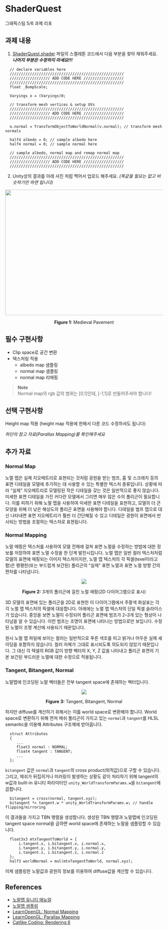 # ShaderQuest
 
그래픽스팀 5/6 과제 리포

## 과제 내용
1. [ShaderQuest.shader](https://github.com/XREAL-Graphics-Archive/ShaderQuest/blob/master/Assets/ShaderQuest/ShaderQuest.shader) 파일의 스켈레톤 코드에서 다음 부분을 찾아 채워주세요. ***나머지 부분은 수정하지 마세요!!!***
```hlsl
  // declare variables here
  ///////////////////////////////////////////////////
  ////////////////// ADD CODE HERE //////////////////
  ///////////////////////////////////////////////////
  float _BumpScale;
```
```hlsl
  Varyings o = (Varyings)0;

  // transform mesh vertices & setup UVs
  ///////////////////////////////////////////////////
  ////////////////// ADD CODE HERE //////////////////
  ///////////////////////////////////////////////////

  o.normal = TransformObjectToWorldNormal(v.normal); // transform mesh normals
```
```hlsl
  half4 albedo = 0; // sample albedo here
  half4 normal = 0; // sample normal here

  // sample albedo, normal map and remap normal map
  ///////////////////////////////////////////////////
  ////////////////// ADD CODE HERE //////////////////
  ///////////////////////////////////////////////////
```
2. Unity상의 결과를 아래 사진 처럼 찍어서 업로드 해주세요. *(똑같을 필요는 없고 비슷하기만 하면 됩니다)*
<p align="center">
  <img src="https://user-images.githubusercontent.com/61895947/235045533-1a2484f6-b63e-412a-9511-b507d89eccb1.jpeg" width="711" height="400">
 <p/>
<p align="center"><b>Figure 1:</b> Medieval Pavement<p/>

## 필수 구현사항
* Clip space로 공간 변환
* 텍스처링 적용
  * albedo map 샘플링
  * normal map 샘플링
  * normal map 리매핑

> **Note**<br>
> Normal map의 rgb 값의 범위는 [0,1]인데, [-1,1]로 만들어주셔야 합니다!

## 선택 구현사항
Height map 적용 (height map 적용에 한해서 다른 코드 수정하셔도 됩니다)

*하단의 참고 자료(Parallax Mapping)를 확인해주세요*

## 추가 자료
### Normal Map
노멀 맵은 실제 지오메트리로 표현되는 것처럼 광원을 받는 범프, 홈 및 스크래치 등의 표면 디테일을 모델에 추가하는 데 사용할 수 있는 특별한 텍스처 종류입니다.
상황에 따라 “실제” 지오메트리로 모델링된 작은 디테일을 갖는 것은 일반적으로 좋지 않습니다. 미세한 표면 디테일을 가진 커다란 모델에서 그리면 매우 많은 수의 폴리곤이 필요합니다. 이를 피하기 위해 노멀 맵을 사용하여 미세한 표면 디테일을 표현하고, 모델의 더 큰 모양을 위해 더 낮은 해상도의 폴리곤 표면을 사용해야 합니다. 디테일을 범프 맵으로 대신 나타내면 표면 지오메트리가 훨씬 더 간단해질 수 있고 디테일은 광원이 표면에서 반사되는 방법을 조절하는 텍스처로 표현됩니다.

### Normal Mapping
노말 매핑은 텍스처를 사용하여 모델 전체에 걸쳐 표면 노멀을 수정하는 방법에 대한 정보를 저장하여 표면 노멀 수정을 한 단계 발전시킵니다. 노멀 맵은 일반 컬러 텍스처처럼 모델의 표면에 매핑되는 이미지 텍스처이지만, 노멀 맵 텍스처의 각 픽셀(texel이라고 함)은 평평한(또는 부드럽게 보간된) 폴리곤의 “실제” 표면 노멀과 표면 노멀 방향 간의 편차를 나타냅니다.
<p align="center">
  <img src="https://docs.unity3d.com/kr/2021.3/uploads/Main/BumpMapBumpShadingDiagram.svg">
 <p/>
<p align="center"><b>Figure 2:</b> 3개의 폴리곤에 걸친 노멀 매핑(2D 다이어그램으로 표시)<p/>
3D 모델의 표면에 있는 폴리곤을 2D로 표현한 이 다이어그램에서 주황색 화살표는 각각 노멀 맵 텍스처의 픽셀에 대응합니다. 아래에는 노멀 맵 텍스처의 단일 픽셀 슬라이스가 있습니다. 중앙을 보면 노멀이 수정되어 폴리곤 표면에 범프가 2–3개 있는 형상이 나타남을 알 수 있습니다. 이런 범프는 조명이 표면에 나타나는 방법으로만 보입니다. 수정된 노멀이 조명 계산에 사용되기 때문입니다.

원시 노멀 맵 파일에 보이는 컬러는 일반적으로 푸른 색조를 띠고 밝거나 어두운 실제 셰이딩을 포함하지 않습니다. 컬러 자체가 그대로 표시되도록 의도되지 않았기 때문입니다. 그 대신 각 텍셀의 RGB 값이 방향 벡터의 X, Y, Z 값을 나타내고 폴리곤 표면의 기본 보간된 부드러운 노멀에 대한 수정으로 적용됩니다.

### Tangent, Bitangent, Normal
노말맵에 인코딩된 노말 벡터들은 전부 tangent space에 존재하는 벡터입니다.
<p align="center">
  <img src="https://img1.daumcdn.net/thumb/R1280x0/?scode=mtistory2&fname=https%3A%2F%2Fblog.kakaocdn.net%2Fdn%2Fb8opv9%2FbtqBNNyBjNf%2FzmIlP78KWUkWNAhhDK4EPk%2Fimg.png">
 <p/>
<p align="center"><b>Figure 3:</b> Tangent, Bitangent, Normal<p/>

하지만 diffuse를 계산하기 위해서는 이를 world space로 변환해야 합니다. World space로 변환하기 위해 먼저 메쉬 폴리곤이 가지고 있는 `normal`과 `tangent`를 HLSL semantic을 이용해 Attributes 구조체에 받아옵니다.

```hlsl
  struct Attributes
  {
     ...
     float3 normal : NORMAL;
     float4 tangent : TANGENT;
     ...
  };
```

`bitangent` 값은 `normal`과 `tangent`의 cross product(외적값)으로 구할 수 있습니다. 그리고, 메쉬가 뒤집히거나 미러링이 발생하는 상황도 같이 처리하기 위해 tangent의 w값과 built-in 유니티 파라미터인 `unity_WorldTransformParams.w`을 `bitangent`에 곱합니다.

```hlsl
  bitangent = cross(normal, tangent.xyz);
  bitangent *= tangent.w * unity_WorldTransformParams.w; // handle flipping/mirroring
```

이 결과들을 가지고 TBN 행렬을 생성합니다. 생성된 TBN 행렬과 노말맵에 인코딩된 tangent space normal을 곱하면 world space에 존재하는 노말을 샘플링할 수 있습니다.

```hlsl
  float3x3 mtxTangentToWorld = {
      i.tangent.x, i.bitangent.x, i.normal.x,
      i.tangent.y, i.bitangent.y, i.normal.y,
      i.tangent.z, i.bitangent.z, i.normal.z
  };
  half3 worldNormal = mul(mtxTangentToWorld, normal.xyz);
```

이제 샘플링한 노말값과 광원의 정보를 이용하여 diffuse값을 계산할 수 있습니다.

## References
* [노말맵 유니티 매뉴얼](https://docs.unity3d.com/kr/2021.3/Manual/StandardShaderMaterialParameterNormalMap.html)
* [노말맵 샘플링](https://darkcatgame.tistory.com/84)
* [LearnOpenGL: Normal Mapping](https://learnopengl.com/Advanced-Lighting/Normal-Mapping)
* [LearnOpenGL: Parallax Mapping](https://learnopengl.com/Advanced-Lighting/Parallax-Mapping)
* [Catlike Coding: Rendering 6](https://catlikecoding.com/unity/tutorials/rendering/part-6/)
